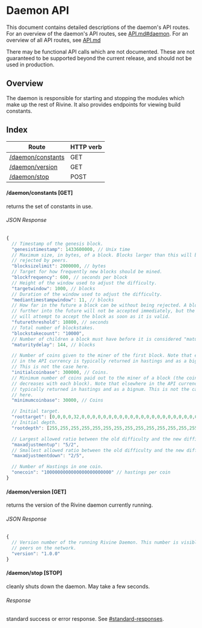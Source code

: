 Daemon API
===========

This document contains detailed descriptions of the daemon's API routes. For an
overview of the daemon's API routes, see [API.md#daemon](/doc/API.md#daemon).
For an overview of all API routes, see [API.md](/doc/API.md)

There may be functional API calls which are not documented. These are not
guaranteed to be supported beyond the current release, and should not be used
in production.

Overview
--------

The daemon is responsible for starting and stopping the modules which make up
the rest of Rivine. It also provides endpoints for viewing build constants.

Index
-----

| Route                                     | HTTP verb |
| ----------------------------------------- | --------- |
| [/daemon/constants](#daemonconstants-get) | GET       |
| [/daemon/version](#daemonversion-get)     | GET       |
| [/daemon/stop](#daemonstop-post)          | POST      |

#### /daemon/constants [GET]

returns the set of constants in use.

###### JSON Response
```javascript
{
  // Timestamp of the genesis block.
  "genesistimestamp": 1433600000, // Unix time
  // Maximum size, in bytes, of a block. Blocks larger than this will be
  // rejected by peers.
  "blocksizelimit": 2000000, // bytes
  // Target for how frequently new blocks should be mined.
  "blockfrequency": 600, // seconds per block
  // Height of the window used to adjust the difficulty.
  "targetwindow": 1000, // blocks
  // Duration of the window used to adjust the difficulty.
  "mediantimestampwindow": 11, // blocks
  // How far in the future a block can be without being rejected. A block
  // further into the future will not be accepted immediately, but the daemon
  // will attempt to accept the block as soon as it is valid.
  "futurethreshold": 10800, // seconds
  // Total number of blockstakes.
  "blockstakecount": "10000",
  // Number of children a block must have before it is considered "mature."
  "maturitydelay": 144, // blocks

  // Number of coins given to the miner of the first block. Note that elsewhere
  // in the API currency is typically returned in hastings and as a bignum.
  // This is not the case here.
  "initialcoinbase": 300000, // Coins.
  // Minimum number of coins paid out to the miner of a block (the coinbase
  // decreases with each block). Note that elsewhere in the API currency is
  // typically returned in hastings and as a bignum. This is not the case
  // here.
  "minimumcoinbase": 30000, // Coins

  // Initial target.
  "roottarget": [0,0,0,0,32,0,0,0,0,0,0,0,0,0,0,0,0,0,0,0,0,0,0,0,0,0,0,0,0,0,0,0],
  // Initial depth.
  "rootdepth": [255,255,255,255,255,255,255,255,255,255,255,255,255,255,255,255,255,255,255,255,255,255,255,255,255,255,255,255,255,255,255,255],

  // Largest allowed ratio between the old difficulty and the new difficulty.
  "maxadjustmentup": "5/2",
  // Smallest allowed ratio between the old difficulty and the new difficulty.
  "maxadjustmentdown": "2/5",

  // Number of Hastings in one coin.
  "onecoin": "1000000000000000000000000" // hastings per coin
}
```

#### /daemon/version [GET]

returns the version of the Rivine daemon currently running.

###### JSON Response
```javascript
{
  // Version number of the running Rivine Daemon. This number is visible to its
  // peers on the network.
  "version": "1.0.0"
}
```

#### /daemon/stop [STOP]

cleanly shuts down the daemon. May take a few seconds.

###### Response
standard success or error response. See
[#standard-responses](#standard-responses).
